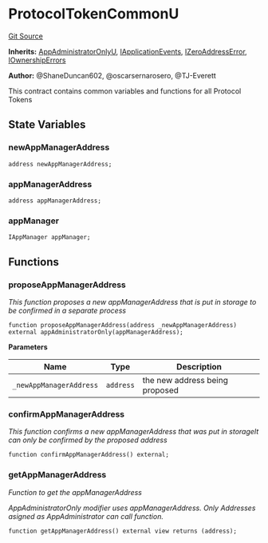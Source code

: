 # ProtocolTokenCommonU
[Git Source](https://github.com/thrackle-io/tron/blob/a0f5ead5c8fc9d4614336dc446184e42c1f4b0fa/src/client/token/ProtocolTokenCommonU.sol)

**Inherits:**
[AppAdministratorOnlyU](/src/protocol/economic/AppAdministratorOnlyU.sol/contract.AppAdministratorOnlyU.md), [IApplicationEvents](/src/common/IEvents.sol/interface.IApplicationEvents.md), [IZeroAddressError](/src/common/IErrors.sol/interface.IZeroAddressError.md), [IOwnershipErrors](/src/common/IErrors.sol/interface.IOwnershipErrors.md)

**Author:**
@ShaneDuncan602, @oscarsernarosero, @TJ-Everett

This contract contains common variables and functions for all Protocol Tokens


## State Variables
### newAppManagerAddress

```solidity
address newAppManagerAddress;
```


### appManagerAddress

```solidity
address appManagerAddress;
```


### appManager

```solidity
IAppManager appManager;
```


## Functions
### proposeAppManagerAddress

*This function proposes a new appManagerAddress that is put in storage to be confirmed in a separate process*


```solidity
function proposeAppManagerAddress(address _newAppManagerAddress) external appAdministratorOnly(appManagerAddress);
```
**Parameters**

|Name|Type|Description|
|----|----|-----------|
|`_newAppManagerAddress`|`address`|the new address being proposed|


### confirmAppManagerAddress

*This function confirms a new appManagerAddress that was put in storageIt can only be confirmed by the proposed address*


```solidity
function confirmAppManagerAddress() external;
```

### getAppManagerAddress

*Function to get the appManagerAddress*

*AppAdministratorOnly modifier uses appManagerAddress. Only Addresses asigned as AppAdministrator can call function.*


```solidity
function getAppManagerAddress() external view returns (address);
```

